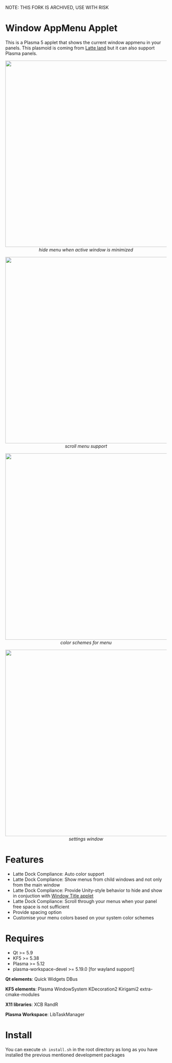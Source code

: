 NOTE: THIS FORK IS ARCHIVED, USE WITH RISK

# Window AppMenu Applet

This is a Plasma 5 applet that shows the current window appmenu in your panels. This plasmoid is coming from [Latte land](https://phabricator.kde.org/source/latte-dock/repository/master/) but it can also support Plasma panels.

<p align="center">
<img src="https://i.imgur.com/T0sLWav.gif" width="580"><br/>
<i>hide menu when active window is minimized</i>
</p>

<p align="center">
<img src="https://i.imgur.com/ARJbMWX.gif" width="580"><br/>
<i>scroll menu support</i>
</p>

<p align="center">
<img src="https://imgur.com/lIxNfoU.png" width="580"><br/>
<i>color schemes for menu</i>
</p>

<p align="center">
<img src="https://imgur.com/w1EA6lr.png" width="580"><br/>
<i>settings window</i>
</p>

# Features

- Latte Dock Compliance: Auto color support
- Latte Dock Compliance: Show menus from child windows and not only from the main window
- Latte Dock Compliance: Provide Unity-style behavior to hide and show in conjuction with [Window Title applet](https://github.com/psifidotos/applet-window-title)
- Latte Dock Compliance: Scroll through your menus when your panel free space is not sufficient
- Provide spacing option
- Customise your menu colors based on your system color schemes

# Requires

- Qt >= 5.9
- KF5 >= 5.38
- Plasma >= 5.12
- plasma-workspace-devel >= 5.19.0 [for wayland support]

**Qt elements**: Quick Widgets DBus

**KF5 elements**: Plasma WindowSystem KDecoration2 Kirigami2 extra-cmake-modules

**X11 libraries**: XCB RandR

**Plasma Workspace**: LibTaskManager

# Install

You can execute `sh install.sh` in the root directory as long as you have installed the previous mentioned development packages

